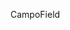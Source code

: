 <span data-ttu-id="82148-101">Campo</span><span class="sxs-lookup"><span data-stu-id="82148-101">Field</span></span>
